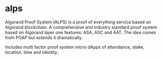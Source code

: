 # alps
Algorand Proof System (ALPS) is a proof of everything service based on Algorand blockchain. A comprehensive and industry standard proof system based on Algorand layer one features: ASA, ASC and AAT. The idea comes from POAP but extends it dramatically.

Includes multi factor proof system micro dApps of attendance, stake, location, time and identity.
